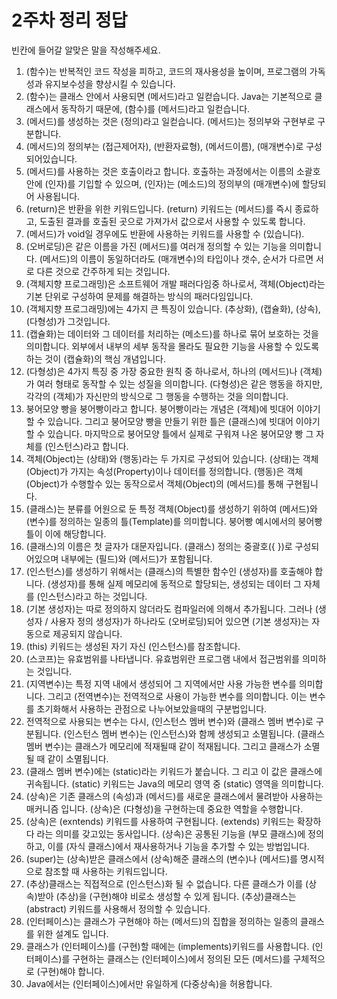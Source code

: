 # 2주차 정리 정답
빈칸에 들어갈 알맞은 말을 작성해주세요.  
1. (함수)는 반복적인 코드 작성을 피하고, 코드의 재사용성을 높이며, 프로그램의 가독성과 유지보수성을 향상시킬 수 있습니다.  
2. (함수)는 클래스 안에서 사용되면 (메서드)라고 일컫습니다. Java는 기본적으로 클래스에서 동작하기 때문에, (함수)를 (메서드)라고 일컫습니다.  
3. (메서드)를 생성하는 것은 (정의)라고 일컫습니다. (메서드)는 정의부와 구현부로 구분합니다.  
4. (메서드)의 정의부는 (접근제어자), (반환자료형), (메서드이름), (매개변수)로 구성되어있습니다.  
5. (메서드)를 사용하는 것은 호출이라고 합니다. 호출하는 과정에서는 이름의 소괄호 안에 (인자)를 기입할 수 있으며, (인자)는 (메소드)의 정의부의 (매개변수)에 할당되어 사용됩니다.  
6. (return)은 반환을 위한 키워드입니다. (return) 키워드는 (메서드)를 즉시 종료하고, 도출된 결과를 호출된 곳으로 가져가서 값으로서 사용할 수 있도록 합니다.  
7. (메서드)가 void일 경우에도 반환에 사용하는 키워드를 사용할 수 (있습니다).  
8. (오버로딩)은 같은 이름을 가진 (메서드)를 여러개 정의할 수 있는 기능을 의미합니다. (메서드)의 이름이 동일하더라도 (매개변수)의 타입이나 갯수, 순서가 다르면 서로 다른 것으로 간주하게 되는 것입니다.  
9. (객체지향 프로그래밍)은 소프트웨어 개발 패러다임중 하나로서, 객체(Object)라는 기본 단위로 구성하여 문제를 해결하는 방식의 패러다임입니다.  
10. (객체지향 프로그래밍)에는 4가지 큰 특징이 있습니다. (추상화), (캡슐화), (상속), (다형성)가 그것입니다.  
11. (캡슐화)는 데이터와 그 데이터를 처리하는 (메소드)를 하나로 묶어 보호하는 것을 의미합니다. 외부에서 내부의 세부 동작을 몰라도 필요한 기능을 사용할 수 있도록 하는 것이 (캡슐화)의 핵심 개념입니다.  
12. (다형성)은 4가지 특징 중 가장 중요한 원칙 중 하나로서, 하나의 (메서드)나 (객체)가 여러 형태로 동작할 수 있는 성질을 의미합니다. (다형성)은 같은 행동을 하지만, 각각의 (객체)가 자신만의 방식으로 그 행동을 수행하는 것을 의미합니다.  
13. 붕어모양 빵을 붕어빵이라고 합니다. 붕어빵이라는 개념은 (객체)에 빗대어 이야기할 수 있습니다. 그리고 붕어모양 빵을 만들기 위한 틀은 (클래스)에 빗대어 이야기할 수 있습니다. 마지막으로 붕어모양 틀에서 실제로 구워져 나온 붕어모양 빵 그 자체를 (인스턴스)라고 합니다.  
14. 객체(Object)는 (상태)와 (행동)라는 두 가지로 구성되어 있습니다. (상태)는 객체(Object)가 가지는 속성(Property)이나 데이터를 정의합니다. (행동)은 객체(Object)가 수행할수 있는 동작으로서 객체(Object)의 (메서드)를 통해 구현됩니다.  
15. (클래스)는 분류를 어원으로 둔 특정 객체(Object)를 생성하기 위하여 (메서드)와 (변수)를 정의하는 일종의 틀(Template)를 의미합니다. 붕어빵 예시에서의 붕어빵 틀이 이에 해당합니다.  
16. (클래스)의 이름은 첫 글자가 대문자입니다. (클래스) 정의는 중괄호({ })로 구성되어있으며 내부에는 (필드)와 (메서드)가 포함됩니다.  
17. (인스턴스)를 생성하기 위해서는 (클래스)의 특별한 함수인 (생성자)를 호출해야 합니다. (생성자)를 통해 실제 메모리에 동적으로 할당되는, 생성되는 데이터 그 자체를 (인스턴스)라고 하는 것입니다.  
18. (기본 생성자)는 따로 정의하지 않더라도 컴파일러에 의해서 추가됩니다. 그러나 (생성자 / 사용자 정의 생성자)가 하나라도 (오버로딩)되어 있으면 (기본 생성자)는 자동으로 제공되지 않습니다.  
19. (this) 키워드는 생성된 자기 자신 (인스턴스)를 참조합니다.  
20. (스코프)는 유효범위를 나타냅니다. 유효범위란 프로그램 내에서 접근범위를 의미하는 것입니다.  
21. (지역변수)는 특정 지역 내에서 생성되어 그 지역에서만 사용 가능한 변수를 의미합니다. 그리고 (전역변수)는 전역적으로 사용이 가능한 변수를 의미합니다. 이는 변수를 초기화해서 사용하는 관점으로 나누어보았을때의 구분법입니다.  
22. 전역적으로 사용되는 변수는 다시, (인스턴스 멤버 변수)와 (클래스 멤버 변수)로 구분됩니다. (인스턴스 멤버 변수)는 (인스턴스)와 함께 생성되고 소멸됩니다. (클래스 멤버 변수)는 클래스가 메모리에 적재될때 같이 적재됩니다. 그리고 클래스가 소멸될 때 같이 소멸됩니다.  
23. (클래스 멤버 변수)에는 (static)라는 키워드가 붙습니다. 그 리고 이 값은 클래스에 귀속됩니다. (static) 키워드는 Java의 메모리 영역 중 (static) 영역을 의미합니다.  
24. (상속)은 기존 클래스의 (속성)과 (메서드)를 새로운 클래스에서 물려받아 사용하는 매커니즘 입니다. (상속)은 (다형성)을 구현하는데 중요한 역할을 수행합니다.  
25. (상속)은 (exntends) 키워드를 사용하여 구현됩니다. (extends) 키워드는 확장하다 라는 의미를 갖고있는 동사입니다. (상속)은 공통된 기능을 (부모 클래스)에 정의하고, 이를 (자식 클래스)에서 재사용하거나 기능을 추가할 수 있는 방법입니다.  
26. (super)는 (상속)받은 클래스에서 (상속)해준 클래스의 (변수)나 (메서드)를 명시적으로 참조할 때 사용하는 키워드입니다.  
27. (추상)클래스는 직접적으로 (인스턴스)화 될 수 없습니다. 다른 클래스가 이를 (상속)받아 (추상)을 (구현)해야 비로소 생성할 수 있게 됩니다. (추상)클래스는 (abstract) 키워드를 사용해서 정의할 수 있습니다.  
28. (인터페이스)는 클래스가 구현해야 하는 (메서드)의 집합을 정의하는 일종의 클래스를 위한 설계도 입니다.  
29. 클래스가 (인터페이스)를 (구현)할 때에는 (implements)키워드를 사용합니다. (인터페이스)를 구현하는 클래스는 (인터페이스)에서 정의된 모든 (메서드)를 구체적으로 (구현)해야 합니다.  
30. Java에서는 (인터페이스)에서만 유일하게 (다중상속)을 허용합니다.  
  